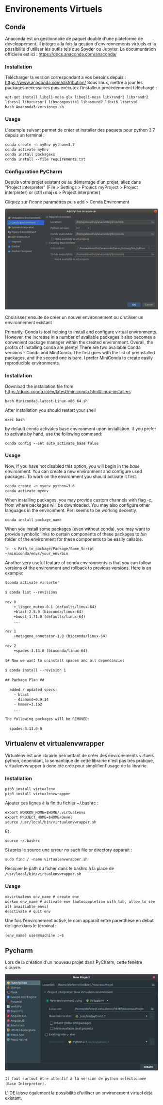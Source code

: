 # Environements Virtuels

## Conda
Anaconda est un gestionnaire de paquet doublé d'une plateforme de développement. Il intègre a la fois la gestion d'environnements virtuels et la possibilité d'utiliser les outils tels que Spyder ou Jupyter. La documentation officielle est ici : https://docs.anaconda.com/anaconda/

### Installation
Télécharger la version correspondant a vos besoins depuis : https://www.anaconda.com/distribution/
Sous linux, mettre a jour les packages necessaires puis exécutez l'installeur précédemment téléchargé :

``` 
apt-get install libgl1-mesa-glx libegl1-mesa libxrandr2 libxrandr2 libxss1 libxcursor1 libxcomposite1 libasound2 libxi6 libxtst6
bash Anaconda3-versionxx.sh
```
### Usage
L'exemple suivant permet de créer et installer des paquets pour python 3.7 depuis un terminal :
``` 
conda create -n myEnv python=3.7
conda activate myEnv
conda install packagexx
conda install --file requirements.txt
```
### Configuration PyCharm

Depuis votre projet existant ou au démarrage d'un projet, allez dans "Project interpreter" 
(File > Settings > Project: myProject > Project interpreter) or (ctrl+maj+s > Project interpreter)

Cliquez sur l'icone paramètres puis add > Conda Environment 

![CondaPycharm](imgs/venv/conda.png "Conda Pycharm")

Choisissez ensuite de créer un nouvel environnement ou d'utiliser un environnement existant


Primarily, Conda is tool helping to install and configure virtual environments. However, the increase in a number of available packages it also becomes a convenient package manager within the created environment. Overall, the profits of installing conda are plenty!
There are two available Conda versions - Conda and MiniConda. The first goes with the list of preinstalled packages, and the second one is bare. I prefer MiniConda to create easily reproducible environments.
### Installation

Download the installation file from https://docs.conda.io/en/latest/miniconda.html#linux-installers
```
bash Miniconda3-latest-Linux-x86_64.sh
```

After installation you should restart your shell

```
exec bash
```

by default conda activates base environment upon installation. If you prefer to activate by hand, use the following command:

```
conda config --set auto_activate_base false
```

### Usage

Now, if you have not disabled this option, you will begin in the *base* environment. You can create a new environment and configure used packages. To work on the environment you should activate it first.

```
conda create -n myenv python=3.6
conda activate myenv
```

When installing packages, you may provide custom channels with flag *-c*, from where packages will be downloaded. You may also configure other languages in the environment. Perl seems to be working decently.

```
conda install package_name
```

When you install some packages (even without conda), you may want to provide symbolic links to certain components of these packages to *bin* folder of the environment for these components to be easily callable.

```
ln -s Path_to_package/Package/Some_Script ~/miniconda/envs/your_env/bin
```

Another very useful feature of conda environments is that you can follow versions of the environment and rollback to previous versions. Here is an example:

```
$conda activate virsorter

$ conda list --revisions

rev 0
    +_libgcc_mutex-0.1 (defaults/linux-64)
    +blast-2.5.0 (bioconda/linux-64)
    +boost-1.71.0 (defaults/linux-64)
    ...
    
rev 1
    +metagene_annotator-1.0 (bioconda/linux-64)

rev 2
    +spades-3.13.0 (bioconda/linux-64)

$# Now we want to uninstall spades and all dependancies

$ conda install --revision 1

## Package Plan ##

  added / updated specs:
    - blast
    - diamond=0.9.14
    - hmmer=3.1b2
    ...

The following packages will be REMOVED:

  spades-3.13.0-0
```


## Virtualenv et virtualenvwrapper

Virtualenv est une librairie permettant de créer des environements virtuels python, cependant, la semantique de cette
librairie n'est pas très pratique, virtualenvwrapper à donc été crée pour simplifier l'usage de la librairie.

### Installation
```shell script
pip3 install virtualenv 
pip3 install virtualenvwrapper 
```

Ajouter ces lignes à la fin du fichier ~/.bashrc : 
```
export WORKON_HOME=$HOME/.virtualenvs
export PROJECT_HOME=$HOME/Devel
source /usr/local/bin/virtualenvwrapper.sh
```

Et : 
```shell script
source ~/.bashrc
```

Si après le source une erreur no such file or directory apparait : 
```shell script
sudo find / -name virtualenvwrapper.sh
```
Recopier le path du ficher dans le bashrc à la place de `/usr/local/bin/virtualenvwrapper.sh`

### Usage
```shell script
mkvirtualenv env_name # create env
workon env_name # activate env (autocompletion with tab, allow to see all availiable envs) 
deactivate # quit env
```
Une fois l'environement activé, le nom apparaît entre parenthèse en début de ligne dans le terminal : 

`(env_name) user@machine :~$`

## Pycharm

Lors de la création d'un nouveau projet dans PyCharm, cette fenêtre s'ouvre.

![VenvPycharm](imgs/venv/venv.png "virtual env pycharm")

`Il faut surtout être attentif à la version de python selectionnée (Base Interpreter).`

L'IDE laisse également la possibilité d'utiliser un environement virtuel déjà existant.  
